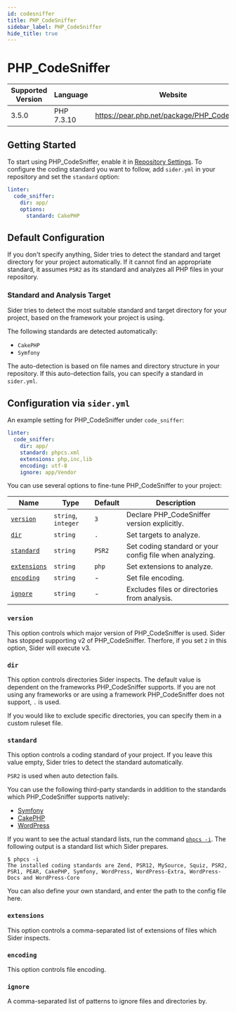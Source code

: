 ```yaml
---
id: codesniffer
title: PHP_CodeSniffer
sidebar_label: PHP_CodeSniffer
hide_title: true
---
```


# PHP_CodeSniffer

| Supported Version | Language   | Website                                      |
| ----------------- | ---------- | -------------------------------------------- |
| 3.5.0             | PHP 7.3.10 | https://pear.php.net/package/PHP_CodeSniffer |

## Getting Started

To start using PHP_CodeSniffer, enable it in [Repository Settings](../../getting-started/repository-settings.md). To configure the coding standard you want to follow, add `sider.yml` in your repository and set the `standard` option:

```yaml
linter:
  code_sniffer:
    dir: app/
    options:
      standard: CakePHP
```

## Default Configuration

If you don't specify anything, Sider tries to detect the standard and target directory for your project automatically.
If it cannot find an appropriate standard, it assumes `PSR2` as its standard and analyzes all PHP files in your repository.

### Standard and Analysis Target

Sider tries to detect the most suitable standard and target directory for your project,
based on the framework your project is using.

The following standards are detected automatically:

- `CakePHP`
- `Symfony`

The auto-detection is based on file names and directory structure in your repository.
If this auto-detection fails, you can specify a standard in `sider.yml`.

## Configuration via `sider.yml`

An example setting for PHP_CodeSniffer under `code_sniffer`:

```yaml
linter:
  code_sniffer:
    dir: app/
    standard: phpcs.xml
    extensions: php,inc,lib
    encoding: utf-8
    ignore: app/Vendor
```

You can use several options to fine-tune PHP_CodeSniffer to your project:

| Name                        | Type                | Default | Description                                             |
| --------------------------- | ------------------- | ------- | ------------------------------------------------------- |
| [`version`](#version)       | `string`, `integer` | `3`     | Declare PHP_CodeSniffer version explicitly.             |
| [`dir`](#dir)               | `string`            | `.`     | Set targets to analyze.                                 |
| [`standard`](#standard)     | `string`            | `PSR2`  | Set coding standard or your config file when analyzing. |
| [`extensions`](#extensions) | `string`            | `php`   | Set extensions to analyze.                              |
| [`encoding`](#encoding)     | `string`            | -       | Set file encoding.                                      |
| [`ignore`](#ignore)         | `string`            | -       | Excludes files or directories from analysis.            |

### `version`

This option controls which major version of PHP_CodeSniffer is used.
Sider has stopped supporting v2 of PHP_CodeSniffer. Therfore, if you set `2` in this option, Sider will execute v3.

### `dir`

This option controls directories Sider inspects. The default value is dependent on the frameworks PHP_CodeSniffer supports.
If you are not using any frameworks or are using a framework PHP_CodeSniffer does not support, `.` is used.

If you would like to exclude specific directories, you can specify them in a custom ruleset file.

### `standard`

This option controls a coding standard of your project. If you leave this value empty, Sider tries to detect the standard automatically.

`PSR2` is used when auto detection fails.

You can use the following third-party standards in addition to the standards which PHP_CodeSniffer supports natively:

- [Symfony](https://github.com/djoos/Symfony-coding-standard)
- [CakePHP](https://github.com/cakephp/cakephp-codesniffer)
- [WordPress](https://github.com/WordPress/WordPress-Coding-Standards)

If you want to see the actual standard lists, run the command [`phpcs -i`](https://github.com/squizlabs/PHP_CodeSniffer/wiki/Usage#printing-a-list-of-installed-coding-standards).
The following output is a standard list which Sider prepares.

```shell
$ phpcs -i
The installed coding standards are Zend, PSR12, MySource, Squiz, PSR2, PSR1, PEAR, CakePHP, Symfony, WordPress, WordPress-Extra, WordPress-Docs and WordPress-Core
```

You can also define your own standard, and enter the path to the config file here.

### `extensions`

This option controls a comma-separated list of extensions of files which Sider inspects.

### `encoding`

This option controls file encoding.

### `ignore`

A comma-separated list of patterns to ignore files and directories by.
